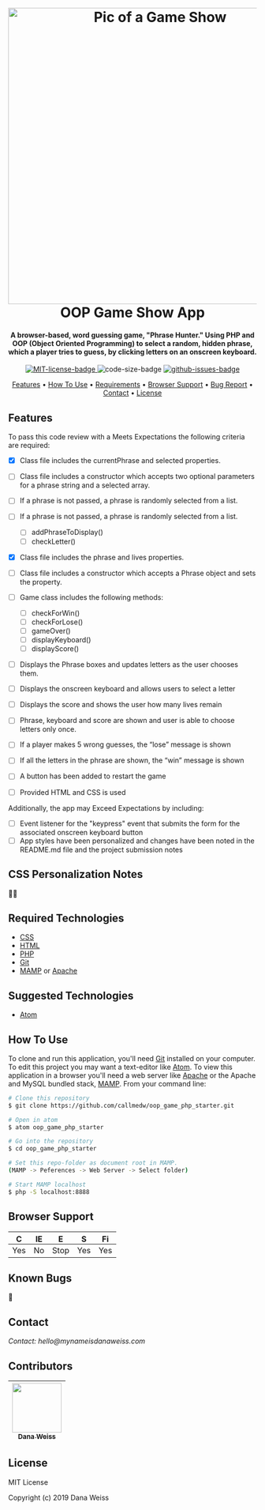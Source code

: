 <h1 align="center">
  <br>
  <a href="http://www.amitmerchant.com/electron-markdownify"><img src="https://www.theatricalrights.com/wp-content/uploads/2016/04/game-show-web-banner.png" alt="Pic of a Game Show" width="600px"></a>
  <br>
  OOP Game Show App
  <br>
</h1>

<h4 align="center">
A browser-based, word guessing game,  "Phrase Hunter." Using PHP and OOP (Object Oriented Programming) to select a random, hidden phrase, which a player tries to guess, by clicking letters on an onscreen keyboard.
</h4>

<p align="center">
  <a href="https://opensource.org/licenses/MIT">
    <img src="https://img.shields.io/badge/License-MIT-green.svg?style=popout"
    alt="MIT-license-badge">
  </a>
  <img src="https://img.shields.io/github/languages/code-size/callmedw/oop_game_php_starter.svg?style=popout"
  alt="code-size-badge">
  <a href="https://GitHub.com/callmedw/oop_game_php_starter/issues/">
    <img src="https://img.shields.io/github/issues/callmedw/oop_game_php_starter.svg?style=popout"
    alt="github-issues-badge">
  </a>
</p>

<p align="center">
  <a href="#features">Features</a> •
  <a href="#how-to-use">How To Use</a> •
  <a href="#required-technologies">Requirements</a> •
  <a href="#browser-support">Browser Support</a> •
  <a href="#known-bugs">Bug Report</a> •
  <a href="#contact">Contact</a> •
  <a href="#license">License</a>
</p>

## Features

To pass this code review with a Meets Expectations the following criteria are required:

- [x] Class file includes the currentPhrase and selected properties.
- [ ] Class file includes a constructor which accepts two optional parameters for a phrase string and a selected array.
- [ ] If a phrase is not passed, a phrase is randomly selected from a list.
- [ ] If a phrase is not passed, a phrase is randomly selected from a list.
    - [ ] addPhraseToDisplay()
    - [ ] checkLetter()
- [x] Class file includes the phrase and lives properties.
- [ ] Class file includes a constructor which accepts a Phrase object and sets the property.
- [ ] Game class includes the following methods:
    - [ ] checkForWin()
    - [ ] checkForLose()
    - [ ] gameOver()
    - [ ] displayKeyboard()
    - [ ] displayScore()
- [ ] Displays the Phrase boxes and updates letters as the user chooses them.
- [ ] Displays the onscreen keyboard and allows users to select a letter
- [ ] Displays the score and shows the user how many lives remain
- [ ] Phrase, keyboard and score are shown and user is able to choose letters only once.
- [ ] If a player makes 5 wrong guesses, the “lose” message is shown
- [ ] If all the letters in the phrase are shown, the “win” message is shown
- [ ] A button has been added to restart the game
- [ ] Provided HTML and CSS is used


Additionally, the app may Exceed Expectations by including:

- [ ] Event listener for the "keypress" event that submits the form for the associated onscreen keyboard button
- [ ] App styles have been personalized and changes have been noted in the README.md file and the project submission notes

## CSS Personalization Notes

💅🏼

## Required Technologies

* [CSS](https://www.w3.org/TR/CSS/)
* [HTML](https://www.w3.org/TR/html5/)
* [PHP](https://php.net)
* [Git](https://git-scm.com)
* [MAMP](https://www.mamp.info/en/) or [Apache](https://httpd.apache.org/)

## Suggested Technologies

* [Atom](https://atom.io/)

## How To Use

To clone and run this application, you'll need [Git](https://git-scm.com) installed on your computer. To edit this project you may want a text-editor like [Atom](https://atom.io/). To view this application in a browser you'll need a web server like [Apache](https://httpd.apache.org/) or the Apache and MySQL bundled stack, [MAMP](https://www.mamp.info/en/). From your command line:

```bash
# Clone this repository
$ git clone https://github.com/callmedw/oop_game_php_starter.git

# Open in atom
$ atom oop_game_php_starter

# Go into the repository
$ cd oop_game_php_starter

# Set this repo-folder as document root in MAMP.
(MAMP -> Peferences -> Web Server -> Select folder)

# Start MAMP localhost
$ php -S localhost:8888
```
##  Browser Support
| <img src="https://user-images.githubusercontent.com/1215767/34348387-a2e64588-ea4d-11e7-8267-a43365103afe.png" alt="Chrome" width="16px" height="16px" /> | <img src="https://user-images.githubusercontent.com/1215767/34348590-250b3ca2-ea4f-11e7-9efb-da953359321f.png" alt="IE" width="16px" height="16px" />  | <img src="https://user-images.githubusercontent.com/1215767/34348380-93e77ae8-ea4d-11e7-8696-9a989ddbbbf5.png" alt="Edge" width="16px" height="16px" />  | <img src="https://user-images.githubusercontent.com/1215767/34348394-a981f892-ea4d-11e7-9156-d128d58386b9.png" alt="Safari" width="16px" height="16px" />  | <img src="https://user-images.githubusercontent.com/1215767/34348383-9e7ed492-ea4d-11e7-910c-03b39d52f496.png" alt="Firefox" width="16px" height="16px" />  |
| :---------: | :---------: | :---------: | :---------: | :---------: |
| Yes | No | Stop | Yes | Yes |

## Known Bugs

🐞

## Contact

_Contact: hello@mynameisdanaweiss.com_

## Contributors

<!-- prettier-ignore -->
| [<img src="https://avatars2.githubusercontent.com/u/21694548?s=460&v=4" width="100px;"/><br /><sub><b>Dana Weiss</b></sub>](https://github.com/callmedw)<br /> |
| :---: |

## License

MIT License

Copyright (c) 2019 Dana Weiss
